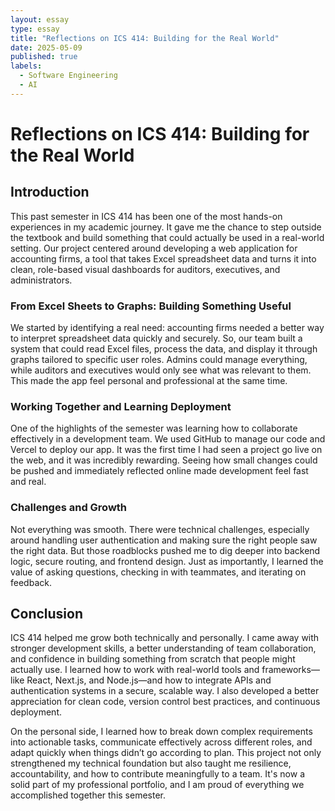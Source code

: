 ```yaml
---
layout: essay
type: essay
title: "Reflections on ICS 414: Building for the Real World"
date: 2025-05-09
published: true
labels:
  - Software Engineering
  - AI
---
```


# Reflections on ICS 414: Building for the Real World

## Introduction

This past semester in ICS 414 has been one of the most hands-on experiences in my academic journey. It gave me the chance to step outside the textbook and build something that could actually be used in a real-world setting. Our project centered around developing a web application for accounting firms, a tool that takes Excel spreadsheet data and turns it into clean, role-based visual dashboards for auditors, executives, and administrators.

### From Excel Sheets to Graphs: Building Something Useful

We started by identifying a real need: accounting firms needed a better way to interpret spreadsheet data quickly and securely. So, our team built a system that could read Excel files, process the data, and display it through graphs tailored to specific user roles. Admins could manage everything, while auditors and executives would only see what was relevant to them. This made the app feel personal and professional at the same time.

### Working Together and Learning Deployment

One of the highlights of the semester was learning how to collaborate effectively in a development team. We used GitHub to manage our code and Vercel to deploy our app. It was the first time I had seen a project go live on the web, and it was incredibly rewarding. Seeing how small changes could be pushed and immediately reflected online made development feel fast and real.

### Challenges and Growth

Not everything was smooth. There were technical challenges, especially around handling user authentication and making sure the right people saw the right data. But those roadblocks pushed me to dig deeper into backend logic, secure routing, and frontend design. Just as importantly, I learned the value of asking questions, checking in with teammates, and iterating on feedback.

## Conclusion

ICS 414 helped me grow both technically and personally. I came away with stronger development skills, a better understanding of team collaboration, and confidence in building something from scratch that people might actually use. I learned how to work with real-world tools and frameworks—like React, Next.js, and Node.js—and how to integrate APIs and authentication systems in a secure, scalable way. I also developed a better appreciation for clean code, version control best practices, and continuous deployment.

On the personal side, I learned how to break down complex requirements into actionable tasks, communicate effectively across different roles, and adapt quickly when things didn’t go according to plan. This project not only strengthened my technical foundation but also taught me resilience, accountability, and how to contribute meaningfully to a team. It's now a solid part of my professional portfolio, and I am proud of everything we accomplished together this semester.
